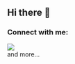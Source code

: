 ## Hi there 👋

<h3 align="left">Connect with me:</h3>
<p align="left">
</p>

<div align="left">
 <img src="https://skillicons.dev/icons?i=python,html,java,css,rust,svelte,mongodb,graphdb,spring,docket,git&theme=dark&perline=7"><br>
 and more...
</div>

